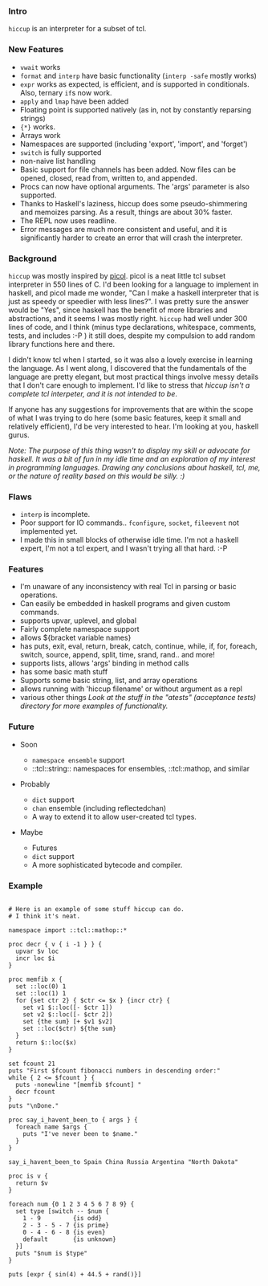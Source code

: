 ### Intro ###
`hiccup` is an interpreter for a subset of tcl.

### New Features ###
  * `vwait` works
  * `format` and `interp` have basic functionality (`interp -safe` mostly works)
  * `expr` works as expected, is efficient, and is supported in conditionals. Also, ternary `if`s now work.
  * `apply` and `lmap` have been added
  * Floating point is supported natively (as in, not by constantly reparsing strings)
  * `{*}` works.
  * Arrays work
  * Namespaces are supported (including 'export', 'import', and 'forget')
  * `switch` is fully supported
  * non-naive list handling
  * Basic support for file channels has been added. Now files can be opened, closed, read from, written to, and appended.
  * Procs can now have optional arguments. The 'args' parameter is also supported.
  * Thanks to Haskell's laziness, hiccup does some pseudo-shimmering and memoizes parsing. As a result, things are about 30% faster.
  * The REPL now uses readline.
  * Error messages are much more consistent and useful, and it is significantly harder to create an error that will crash the interpreter.

### Background ###
`hiccup` was mostly inspired by [picol](http://antirez.com/page/picol). picol is a neat little tcl subset interpreter in 550 lines of C. I'd been looking for a language to implement in haskell, and picol made me wonder, "Can I make a haskell interpreter that is just as speedy or speedier with less lines?". I was pretty sure the answer would be "Yes", since haskell has the benefit of more libraries and abstractions, and it seems I was mostly right. `hiccup` had well under 300 lines of code, and I think (minus type declarations, whitespace, comments, tests, and includes :-P ) it still does, despite my compulsion to add random library functions here and there.

I didn't know tcl when I started, so it was also a lovely exercise in learning the language. As I went along, I discovered that the fundamentals of the language are pretty elegant, but most practical things involve messy details that I don't care enough to implement. I'd like to stress that _hiccup isn't a complete tcl interpeter, and it is not intended to be_.


If anyone has any suggestions for improvements that are within the scope of what I was trying to do here (some basic features, keep it small and relatively efficient), I'd be very interested to hear. I'm looking at you, haskell gurus.


_Note: The purpose of this thing wasn't to display my skill or advocate for haskell. It was a bit of fun in my idle time and an exploration of my interest in programming languages. Drawing any conclusions about haskell, tcl, me, or the nature of reality based on this would be silly. :)_

### Flaws ###
  * `interp` is incomplete.
  * Poor support for IO commands.. `fconfigure`, `socket`, `fileevent` not implemented yet.
  * I made this in small blocks of otherwise idle time. I'm not a haskell expert, I'm not a tcl expert, and I wasn't trying all that hard. :-P

### Features ###
  * I'm unaware of any inconsistency with real Tcl in parsing or basic operations.
  * Can easily be embedded in haskell programs and given custom commands.
  * supports upvar, uplevel, and global
  * Fairly complete namespace support
  * allows ${bracket variable names}
  * has puts, exit, eval, return, break, catch, continue, while, if, for, foreach, switch, source, append, split, time, srand, rand.. and more!
  * supports lists, allows 'args' binding in method calls
  * has some basic math stuff
  * Supports some basic string, list, and array operations
  * allows running with 'hiccup filename' or without argument as a repl
  * various other things
_Look at the stuff in the "atests" (acceptance tests) directory for more examples of functionality._

### Future ###
  * Soon
    * `namespace ensemble` support
    * ::tcl::string:: namespaces for ensembles, ::tcl::mathop, and similar

  * Probably
    * `dict` support
    * `chan` ensemble (including reflectedchan)
    * A way to extend it to allow user-created tcl types.

  * Maybe
    * Futures
    * `dict` support
    * A more sophisticated bytecode and compiler.

### Example ###

```

# Here is an example of some stuff hiccup can do.
# I think it's neat.

namespace import ::tcl::mathop::*

proc decr { v { i -1 } } {
  upvar $v loc
  incr loc $i
}

proc memfib x {
  set ::loc(0) 1
  set ::loc(1) 1
  for {set ctr 2} { $ctr <= $x } {incr ctr} {
    set v1 $::loc([- $ctr 1])
    set v2 $::loc([- $ctr 2])
    set {the sum} [+ $v1 $v2]
    set ::loc($ctr) ${the sum}
  }
  return $::loc($x)
}

set fcount 21
puts "First $fcount fibonacci numbers in descending order:"
while { 2 <= $fcount } {
  puts -nonewline "[memfib $fcount] "
  decr fcount
}
puts "\nDone."

proc say_i_havent_been_to { args } {
  foreach name $args {
    puts "I've never been to $name."
  }
}

say_i_havent_been_to Spain China Russia Argentina "North Dakota"

proc is v {
  return $v
}

foreach num {0 1 2 3 4 5 6 7 8 9} {
  set type [switch -- $num {
    1 - 9         {is odd}
    2 - 3 - 5 - 7 {is prime}
    0 - 4 - 6 - 8 {is even}
    default       {is unknown}
  }]
  puts "$num is $type"
}

puts [expr { sin(4) + 44.5 + rand()}]


```